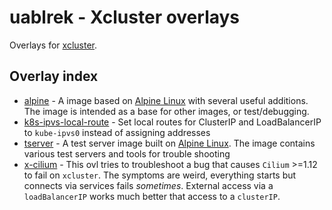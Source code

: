 # uablrek - Xcluster overlays

Overlays for [xcluster](https://github.com/Nordix/xcluster).


## Overlay index

 * [alpine](./alpine/README.md) -  A image based on [Alpine Linux](https://www.alpinelinux.org/) with several useful additions. The image is intended as a base for other images, or test/debugging. 
 * [k8s-ipvs-local-route](./k8s-ipvs-local-route/README.md) -  Set local routes for ClusterIP and LoadBalancerIP to `kube-ipvs0` instead of assigning addresses 
 * [tserver](./tserver/README.md) -  A test server image built on [Alpine Linux](https://www.alpinelinux.org/). The image contains various test servers and tools for trouble shooting 
 * [x-cilium](./x-cilium/README.md) -  This ovl tries to troubleshoot a bug that causes `Cilium` >=1.12 to fail on `xcluster`. The symptoms are weird, everything starts but connects via services fails *sometimes*. External access via a `loadBalancerIP` works much better that access to a `clusterIP`. 
